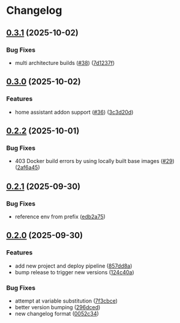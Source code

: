 # Changelog

## [0.3.1](https://github.com/ffMathy/hey-jarvis/compare/home-assistant-addon-v0.3.0...home-assistant-addon-v0.3.1) (2025-10-02)


### Bug Fixes

* multi architecture builds ([#38](https://github.com/ffMathy/hey-jarvis/issues/38)) ([7d1237f](https://github.com/ffMathy/hey-jarvis/commit/7d1237fd23bf389a290ceab3160e74cf67786399))

## [0.3.0](https://github.com/ffMathy/hey-jarvis/compare/home-assistant-addon-v0.2.2...home-assistant-addon-v0.3.0) (2025-10-02)


### Features

* home assistant addon support ([#36](https://github.com/ffMathy/hey-jarvis/issues/36)) ([3c3d20d](https://github.com/ffMathy/hey-jarvis/commit/3c3d20d05cd038513db1b95a4fcdb9624b79f491))

## [0.2.2](https://github.com/ffMathy/hey-jarvis/compare/home-assistant-addon-v0.2.1...home-assistant-addon-v0.2.2) (2025-10-01)


### Bug Fixes

* 403 Docker build errors by using locally built base images ([#29](https://github.com/ffMathy/hey-jarvis/issues/29)) ([2af6a45](https://github.com/ffMathy/hey-jarvis/commit/2af6a45188878cfc16291454b07ff564f1a0c032))

## [0.2.1](https://github.com/ffMathy/hey-jarvis/compare/home-assistant-addon-v0.2.0...home-assistant-addon-v0.2.1) (2025-09-30)


### Bug Fixes

* reference env from prefix ([edb2a75](https://github.com/ffMathy/hey-jarvis/commit/edb2a75fe2aa6c4e15b54c88d51e8a78698121b3))

## [0.2.0](https://github.com/ffMathy/hey-jarvis/compare/home-assistant-addon-v0.1.0...home-assistant-addon-v0.2.0) (2025-09-30)


### Features

* add new project and deploy pipeline ([857dd8a](https://github.com/ffMathy/hey-jarvis/commit/857dd8a7290100f31984d7a94fd822f85f2a1987))
* bump release to trigger new versions ([124c40a](https://github.com/ffMathy/hey-jarvis/commit/124c40aea32cecdc100bba92be17ef5d75f0f192))


### Bug Fixes

* attempt at variable substitution ([7f3cbce](https://github.com/ffMathy/hey-jarvis/commit/7f3cbcebec69a3a322e2d1edf655e3252dd95b64))
* better version bumping ([296dced](https://github.com/ffMathy/hey-jarvis/commit/296dceda7add657fe42f73e3b8e091c2ba0399b9))
* new changelog format ([0052c34](https://github.com/ffMathy/hey-jarvis/commit/0052c34e8b7d5e672ed00e8a3a43fe8b9ede5219))
